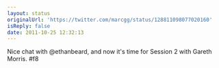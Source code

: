 ```yaml
---
layout: status
originalUrl: 'https://twitter.com/marcgg/status/128811098077020160'
isReply: false
date: 2011-10-25 12:32:13
---
```


Nice chat with @ethanbeard, and now it's time for Session 2 with Gareth Morris. #f8
